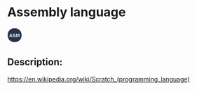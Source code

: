 # Assembly language

![Assembly language](images/Assembly_language.png)

## Description:
https://en.wikipedia.org/wiki/Scratch_(programming_language)

